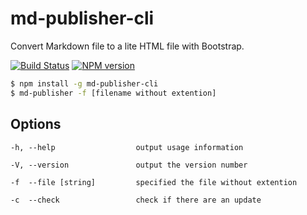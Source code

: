 # md-publisher-cli

Convert Markdown file to a lite HTML file with Bootstrap.

[![Build Status](https://travis-ci.org/cedced19/md-publisher.svg?branch=master)](https://travis-ci.org/cedced19/md-publisher)
[![NPM version](https://badge.fury.io/js/md-publisher-cli.svg)](http://badge.fury.io/js/md-publisher-cli)

```bash
$ npm install -g md-publisher-cli
$ md-publisher -f [filename without extention]
```

## Options

```
-h, --help                  output usage information

-V, --version               output the version number

-f  --file [string]         specified the file without extention

-c  --check                 check if there are an update
```